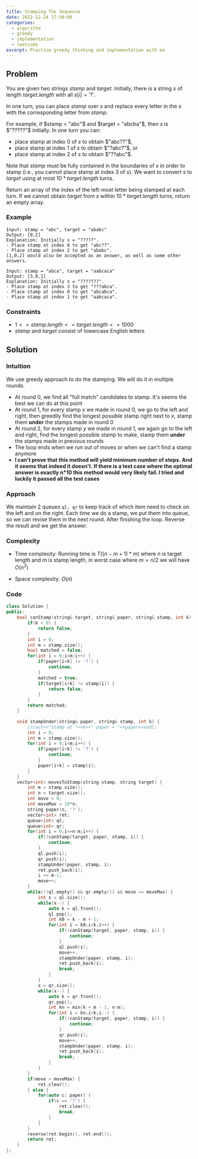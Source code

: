 ```yaml
---
title: Stamping The Sequence
date: 2022-12-24 17:50:00
categories:
  - algorithm
  - greedy
  - implementation
  - leetcode
excerpt: Practice greedy thinking and implementation with me
---
```


## Problem

You are given two strings $stamp$ and $target$. Initially, there is a string $s$ of length $target.length$ with all $s[i] = '?'$.

In one turn, you can place $stamp$ over $s$ and replace every letter in the $s$ with the corresponding letter from $stamp$.

For example, if $stamp = "abc"$ and $target = "abcba"$, then $s$ is $"?????"$ initially. In one turn you can:

- place stamp at index $0$ of $s$ to obtain $"abc??"$,
- place stamp at index $1$ of $s$ to obtain $"?abc?"$, or
- place stamp at index $2$ of $s$ to obtain $"??abc"$.

Note that $stamp$ must be fully contained in the boundaries of $s$ in order to stamp (i.e., you cannot place stamp at index $3$ of $s$).
We want to convert $s$ to $target$ using at most $10 * target.length$ turns.

Return an array of the index of the left-most letter being stamped at each turn. If we cannot obtain $target$ from $s$ within $10 * target.length$ turns, return an empty array.

### Example

```
Input: stamp = "abc", target = "ababc"
Output: [0,2]
Explanation: Initially s = "?????".
- Place stamp at index 0 to get "abc??".
- Place stamp at index 2 to get "ababc".
[1,0,2] would also be accepted as an answer, as well as some other answers.
```

```
Input: stamp = "abca", target = "aabcaca"
Output: [3,0,1]
Explanation: Initially s = "???????".
- Place stamp at index 3 to get "???abca".
- Place stamp at index 0 to get "abcabca".
- Place stamp at index 1 to get "aabcaca".
```

### Constraints

- $1 <= stamp.length <= target.length <= 1000$
- $stamp$ and $target$ consist of lowercase English letters

## Solution

### Intuition

We use greedy approach to do the stamping. We will do it in multiple rounds.

- At round 0, we find all "full match" candidates to stamp. It's seems the best we can do at this point
- At round 1, for every stamp $x$ we made in round 0, we go to the left and right, then greedily find the longest possible stamp right next to $x$, stamp them **under** the stamps made in round 0
- At round 2, for every stamp $y$ we made in round 1, we again go to the left and right, find the longest possible stamp to make, stamp them **under** the stamps made in previous rounds
- The loop ends when we run out of moves or when we can't find a stamp anymore
- **I can't prove that this method will yield minimum number of steps. And it seems that indeed it doesn't. If there is a test case where the optimal answer is exactly n\*10 this method would very likely fail. I tried and luckily it passed all the test cases**

### Approach

We maintain 2 queues `ql, qr` to keep track of which item need to check on the left and on the right.
Each time we do a stamp, we put them into queue, so we can revise them in the next round.
After finishing the loop. Reverse the result and we get the answer.

### Complexity

- Time complexity:
  Running time is $T((n-m+1)*m)$ where $n$ is target length and $m$ is stamp length, in worst case where $m = n/2$ we will have $O(n^2)$

- Space complexity:
  $O(n)$

### Code

```cpp
class Solution {
public:
    bool canStamp(string& target, string& paper, string& stamp, int k) {
        if(k < 0) {
            return false;
        }
        int i = 0;
        int m = stamp.size();
        bool matched = false;
        for(int i = 0;i<m;i++) {
            if(paper[i+k] != '?') {
                continue;
            }
            matched = true;
            if(target[i+k] != stamp[i]) {
                return false;
            }
        }
        return matched;
    }

    void stampUnder(string& paper, string& stamp, int k) {
        //cout<<"stamp at "<<k<<" paper = "<<paper<<endl;
        int i = 0;
        int m = stamp.size();
        for(int i = 0;i<m;i++) {
            if(paper[i+k] != '?') {
                continue;
            }
            paper[i+k] = stamp[i];
        }
    }
    vector<int> movesToStamp(string stamp, string target) {
        int m = stamp.size();
        int n = target.size();
        int move = 0;
        int moveMax = 10*n;
        string paper(n, '?');
        vector<int> ret;
        queue<int> ql;
        queue<int> qr;
        for(int i = 0;i<=n-m;i++) {
            if(!canStamp(target, paper, stamp, i)) {
                continue;
            }
            ql.push(i);
            qr.push(i);
            stampUnder(paper, stamp, i);
            ret.push_back(i);
            i += m-1;
            move++;
        }
        while(!(ql.empty() && qr.empty()) && move <= moveMax) {
            int x = ql.size();
            while(x--) {
                auto k = ql.front();
                ql.pop();
                int k0 = k - m + 1;
                for(int i = k0;i<k;i++) {
                    if(!canStamp(target, paper, stamp, i)) {
                        continue;
                    }
                    ql.push(i);
                    move++;
                    stampUnder(paper, stamp, i);
                    ret.push_back(i);
                    break;
                }
            }
            x = qr.size();
            while(x--) {
                auto k = qr.front();
                qr.pop();
                int kn = min(k + m - 1, n-m);
                for(int i = kn;i>k;i--) {
                    if(!canStamp(target, paper, stamp, i)) {
                        continue;
                    }
                    qr.push(i);
                    move++;
                    stampUnder(paper, stamp, i);
                    ret.push_back(i);
                    break;
                }
            }
        }
        if(move > moveMax) {
            ret.clear();
        } else {
            for(auto c: paper) {
                if(c == '?') {
                    ret.clear();
                    break;
                }
            }
        }
        reverse(ret.begin(), ret.end());
        return ret;
    }
};
```
